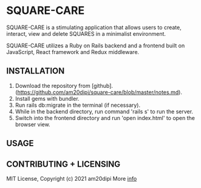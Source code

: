 # SQUARE-CARE

SQUARE-CARE is a stimulating application that allows users to create, interact, view and delete SQUARES in a minimalist environment. 

SQUARE-CARE utilizes a Ruby on Rails backend and a frontend built on JavaScript, React framework and Redux middleware. 

## INSTALLATION
1. Download the repository from [github].(https://github.com/am20dipi/square-care/blob/master/notes.md). 
2. Install gems with bundler.
3. Run rails db:migrate in the terminal (if necessary).
4. While in the backend directory, run command 'rails s' to run the server. 
5. Switch into the frontend directory and run 'open index.html' to open the browser view. 

## USAGE

## CONTRIBUTING + LICENSING
MIT License, Copyright (c) 2021 am20dipi
More [info](https://github.com/am20dipi/square-care/blob/master/notes.md) 